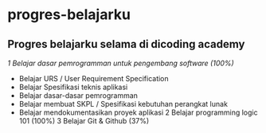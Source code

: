 progres-belajarku
==
Progres belajarku selama di dicoding academy
--
*1 Belajar dasar pemrogramman untuk pengembang software (100%)*
  - Belajar URS / User Requirement Specification
  - Belajar Spesifikasi teknis aplikasi
  - Belajar dasar-dasar pemrogramman
  - Belajar membuat SKPL / Spesifikasi kebutuhan perangkat lunak
  - Belajar mendokumentasikan proyek aplikasi
2 Belajar programming logic 101 (100%)
3 Belajar Git & Github (37%)

